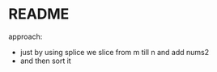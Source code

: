 # README

approach: 
- just by using splice we slice from m till n and add nums2 
- and then sort it 